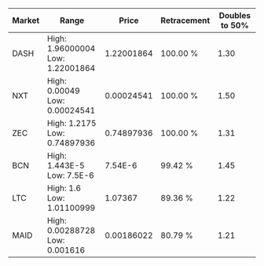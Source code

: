 | Market | Range | Price| Retracement | Doubles to 50% |
| --- | --- | --- | --- | --- |
| DASH | High: 1.96000004<br />Low: 1.22001864 | 1.22001864 | 100.00 % | 1.30 |
| NXT | High: 0.00049<br />Low: 0.00024541 | 0.00024541 | 100.00 % | 1.50 |
| ZEC | High: 1.2175<br />Low: 0.74897936 | 0.74897936 | 100.00 % | 1.31 |
| BCN | High: 1.443E-5<br />Low: 7.5E-6 | 7.54E-6 | 99.42 % | 1.45 |
| LTC | High: 1.6<br />Low: 1.01100999 | 1.07367 | 89.36 % | 1.22 |
| MAID | High: 0.00288728<br />Low: 0.001616 | 0.00186022 | 80.79 % | 1.21 |
